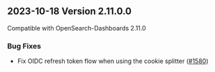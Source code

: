 ## 2023-10-18 Version 2.11.0.0

Compatible with OpenSearch-Dashboards 2.11.0

### Bug Fixes
* Fix OIDC refresh token flow when using the cookie splitter ([#1580](https://github.com/opensearch-project/security-dashboards-plugin/pull/1580))
